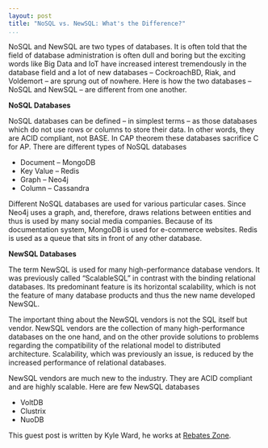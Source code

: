 ```yaml
---
layout: post  
title: "NoSQL vs. NewSQL: What's the Difference?"  
...
```


NoSQL and NewSQL are two types of databases. It is often told that the
field of database administration is often dull and boring but the
exciting words like Big Data and IoT have increased interest
tremendously in the database field and a lot of new databases –
CockroachBD, Riak, and Voldemort – are sprung out of nowhere. Here is
how the two databases – NoSQL and NewSQL – are different from one
another.

**NoSQL Databases**

NoSQL databases can be defined – in simplest terms – as those databases
which do not use rows or columns to store their data. In other words,
they are ACID compliant, not BASE. In CAP theorem these databases
sacrifice C for AP. There are different types of NoSQL databases

-   Document – MongoDB
-   Key Value – Redis
-   Graph – Neo4j
-   Column – Cassandra

Different NoSQL databases are used for various particular cases. Since
Neo4j uses a graph, and, therefore, draws relations between entities and
thus is used by many social media companies. Because of its
documentation system, MongoDB is used for e-commerce websites. Redis is
used as a queue that sits in front of any other database.

**NewSQL Databases**

The term NewSQL is used for many high-performance database vendors. It
was previously called “ScalableSQL” in contrast with the binding
relational databases. Its predominant feature is its horizontal
scalability, which is not the feature of many database products and thus
the new name developed NewSQL.

The important thing about the NewSQL vendors is not the SQL itself but
vendor. NewSQL vendors are the collection of many high-performance
databases on the one hand, and on the other provide solutions to
problems regarding the compatibility of the relational model to
distributed architecture. Scalability, which was previously an issue, is
reduced by the increased performance of relational databases.

NewSQL vendors are much new to the industry. They are ACID compliant and
are highly scalable. Here are few NewSQL databases

-   VoltDB
-   Clustrix
-   NuoDB

This guest post is written by Kyle Ward, he works at [Rebates
Zone](http://www.rebateszone.com/groupon).
